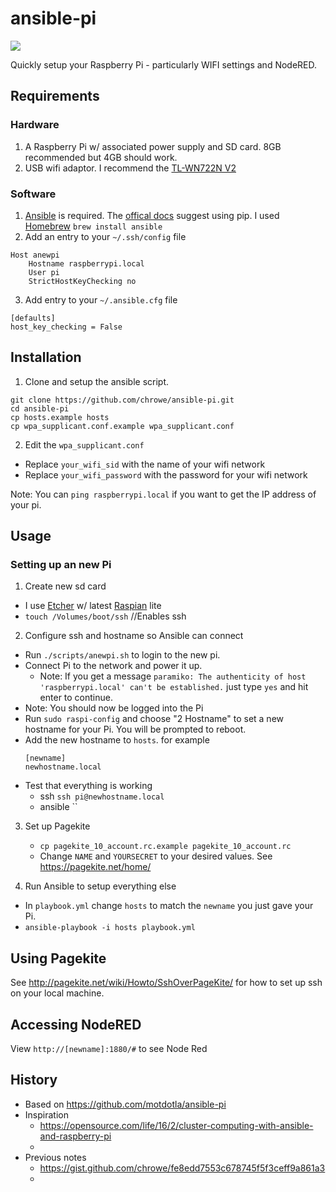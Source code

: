 # ansible-pi

![](https://raw.github.com/motdotla/ansible-pi/master/ansible-pi.jpg)

Quickly setup your Raspberry Pi - particularly WIFI settings and NodeRED.

## Requirements

### Hardware
1. A Raspberry Pi w/ associated power supply and SD card. 8GB recommended but 4GB should work.
2. USB wifi adaptor. I recommend the [TL-WN722N V2](http://www.tp-link.com/us/download/TL-WN722N.html)

### Software
1. [Ansible](http://www.ansible.com/) is required. The [offical docs](http://docs.ansible.com/ansible/intro_installation.html#latest-releases-on-mac-osx) suggest using pip. I used [Homebrew](https://brew.sh/) `brew install ansible`
2. Add an entry to your `~/.ssh/config` file
```
Host anewpi
    Hostname raspberrypi.local
    User pi
    StrictHostKeyChecking no
```
3. Add entry to your `~/.ansible.cfg` file
```
[defaults]
host_key_checking = False
```

## Installation

1. Clone and setup the ansible script. 

  ```
  git clone https://github.com/chrowe/ansible-pi.git
  cd ansible-pi
  cp hosts.example hosts
  cp wpa_supplicant.conf.example wpa_supplicant.conf
  ```
  
2. Edit the `wpa_supplicant.conf`
  - Replace `your_wifi_sid` with the name of your wifi network
  - Replace `your_wifi_password` with the password for your wifi network

  
Note: You can `ping raspberrypi.local` if you want to get the IP address of your pi.

## Usage
### Setting up an new Pi
1. Create new sd card
  - I use [Etcher](https://etcher.io/) w/ latest [Raspian](https://www.raspberrypi.org/downloads/raspbian/) lite
  - `touch /Volumes/boot/ssh` //Enables ssh
2. Configure ssh and hostname so Ansible can connect
  - Run `./scripts/anewpi.sh` to login to the new pi.
  - Connect Pi to the network and power it up.
    - Note: If you get a message `paramiko: The authenticity of host 'raspberrypi.local' can't be established.` just type `yes` and hit enter to continue.
  - Note: You should now be logged into the Pi
  - Run `sudo raspi-config` and choose "2 Hostname" to set a new hostname for your Pi. You will be prompted to reboot.
  - Add the new hostname to `hosts`. for example
    ```
    [newname]
    newhostname.local
    ```
  - Test that everything is working
    - ssh `ssh pi@newhostname.local`
    - ansible ``
3. Set up Pagekite
    - `cp pagekite_10_account.rc.example pagekite_10_account.rc`
    - Change `NAME` and `YOURSECRET` to your desired values. See https://pagekite.net/home/

4. Run Ansible to setup everything else 
  - In `playbook.yml` change `hosts` to match the `newname` you just gave your Pi.
  - `ansible-playbook -i hosts playbook.yml`

## Using Pagekite

See http://pagekite.net/wiki/Howto/SshOverPageKite/ for how to set up ssh on your local machine. 

## Accessing NodeRED

View `http://[newname]:1880/#` to see Node Red

## History

* Based on https://github.com/motdotla/ansible-pi
* Inspiration
  * https://opensource.com/life/16/2/cluster-computing-with-ansible-and-raspberry-pi
  * 
* Previous notes
  * https://gist.github.com/chrowe/fe8edd7553c678745f5f3ceff9a861a3
  * 



